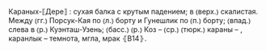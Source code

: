 ---
---

Караных-⟦Дере⟧
: сухая балка с крутым падением; в ⦅верх.⦆ скалистая. Между ⦅гг.⦆ Порсук-Кая по ⦅л.⦆ борту и Гунешлик по ⦅п.⦆ борту; ⦅впад.⦆ слева в ⦅р.⦆ Куэнташ-Узень; ⦅басс.⦆ ⦅р.⦆ Коз – ⦅ср.⦆ ⦅тюрк.⦆ караны – , каранлык – темнота, мгла, мрак ⦃В14⦄.
